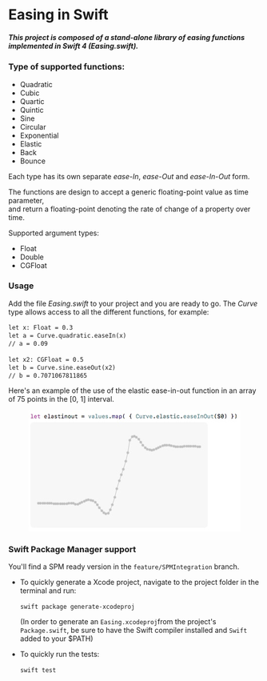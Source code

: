 


# Easing in Swift

##### This project is composed of a stand-alone library of easing functions implemented in Swift 4 (Easing.swift).

### Type of supported functions:
 - Quadratic
 - Cubic
 - Quartic
 - Quintic
 - Sine
 - Circular
 - Exponential
 - Elastic
 - Back
 - Bounce

 Each type has its own separate *ease-In*, *ease-Out* and *ease-In-Out* form.

The functions are design to accept a generic floating-point value  as time parameter,  
and return a floating-point denoting the rate of change of a property over time.

Supported argument types:
 - Float
 - Double
 - CGFloat


### Usage

Add the file *Easing.swift* to your project and you are ready to go.
The *Curve* type allows access to all the different functions, for example:

    let x: Float = 0.3
    let a = Curve.quadratic.easeIn(x)
    // a = 0.09

    let x2: CGFloat = 0.5
    let b = Curve.sine.easeOut(x2)
    // b = 0.7071067811865


Here's an example of the use of the elastic ease-in-out function in an array of 75 points in the [0, 1] interval.

<p align="center">
   <img src="https://github.com/manuelCarlos/images/blob/master/images/easing.jpeg" >
</p>

### Swift Package Manager support

You'll find a SPM ready version in the `feature/SPMIntegration` branch.

  - To quickly generate a Xcode project, navigate to the project folder in the terminal and run: 
  
    `swift package generate-xcodeproj`
    
     (In order to generate an `Easing.xcodeproj`from the project's `Package.swift`, be sure to have the Swift compiler installed and `Swift` added to your $PATH)

  - To quickly run the tests:
    
    `swift test`
    
